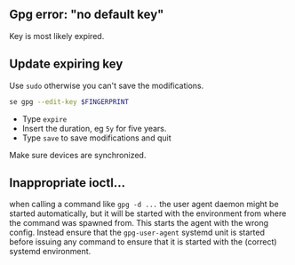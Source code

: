 ## Gpg error: "no default key"
Key is most likely expired.

## Update expiring key
Use `sudo` otherwise you can't save the modifications.

``` sh
se gpg --edit-key $FINGERPRINT
```

- Type `expire`
- Insert the duration, eg `5y` for five years.
- Type `save` to save modifications and quit

Make sure devices are synchronized.

## Inappropriate ioctl...
when calling a command like `gpg -d ...` the user agent daemon might be started automatically, but it will be started with the environment from where the command was spawned from. This starts the agent with the wrong config. Instead ensure that the `gpg-user-agent` systemd unit is started before issuing any command to ensure that it is started with the (correct) systemd environment.

